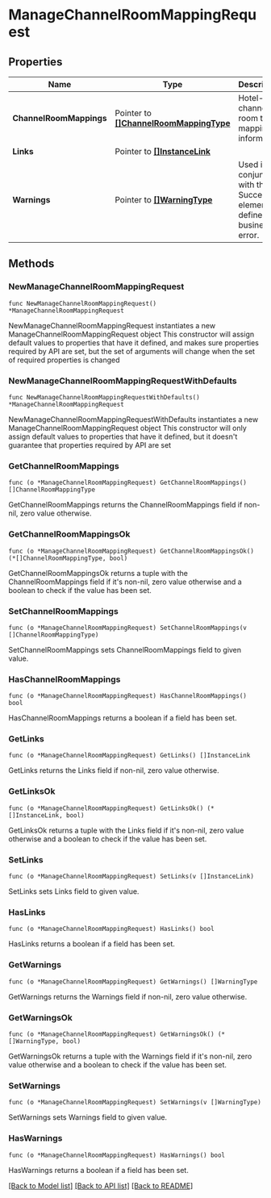 # ManageChannelRoomMappingRequest

## Properties

Name | Type | Description | Notes
------------ | ------------- | ------------- | -------------
**ChannelRoomMappings** | Pointer to [**[]ChannelRoomMappingType**](ChannelRoomMappingType.md) | Hotel-channel room type mapping information. | [optional] 
**Links** | Pointer to [**[]InstanceLink**](InstanceLink.md) |  | [optional] 
**Warnings** | Pointer to [**[]WarningType**](WarningType.md) | Used in conjunction with the Success element to define a business error. | [optional] 

## Methods

### NewManageChannelRoomMappingRequest

`func NewManageChannelRoomMappingRequest() *ManageChannelRoomMappingRequest`

NewManageChannelRoomMappingRequest instantiates a new ManageChannelRoomMappingRequest object
This constructor will assign default values to properties that have it defined,
and makes sure properties required by API are set, but the set of arguments
will change when the set of required properties is changed

### NewManageChannelRoomMappingRequestWithDefaults

`func NewManageChannelRoomMappingRequestWithDefaults() *ManageChannelRoomMappingRequest`

NewManageChannelRoomMappingRequestWithDefaults instantiates a new ManageChannelRoomMappingRequest object
This constructor will only assign default values to properties that have it defined,
but it doesn't guarantee that properties required by API are set

### GetChannelRoomMappings

`func (o *ManageChannelRoomMappingRequest) GetChannelRoomMappings() []ChannelRoomMappingType`

GetChannelRoomMappings returns the ChannelRoomMappings field if non-nil, zero value otherwise.

### GetChannelRoomMappingsOk

`func (o *ManageChannelRoomMappingRequest) GetChannelRoomMappingsOk() (*[]ChannelRoomMappingType, bool)`

GetChannelRoomMappingsOk returns a tuple with the ChannelRoomMappings field if it's non-nil, zero value otherwise
and a boolean to check if the value has been set.

### SetChannelRoomMappings

`func (o *ManageChannelRoomMappingRequest) SetChannelRoomMappings(v []ChannelRoomMappingType)`

SetChannelRoomMappings sets ChannelRoomMappings field to given value.

### HasChannelRoomMappings

`func (o *ManageChannelRoomMappingRequest) HasChannelRoomMappings() bool`

HasChannelRoomMappings returns a boolean if a field has been set.

### GetLinks

`func (o *ManageChannelRoomMappingRequest) GetLinks() []InstanceLink`

GetLinks returns the Links field if non-nil, zero value otherwise.

### GetLinksOk

`func (o *ManageChannelRoomMappingRequest) GetLinksOk() (*[]InstanceLink, bool)`

GetLinksOk returns a tuple with the Links field if it's non-nil, zero value otherwise
and a boolean to check if the value has been set.

### SetLinks

`func (o *ManageChannelRoomMappingRequest) SetLinks(v []InstanceLink)`

SetLinks sets Links field to given value.

### HasLinks

`func (o *ManageChannelRoomMappingRequest) HasLinks() bool`

HasLinks returns a boolean if a field has been set.

### GetWarnings

`func (o *ManageChannelRoomMappingRequest) GetWarnings() []WarningType`

GetWarnings returns the Warnings field if non-nil, zero value otherwise.

### GetWarningsOk

`func (o *ManageChannelRoomMappingRequest) GetWarningsOk() (*[]WarningType, bool)`

GetWarningsOk returns a tuple with the Warnings field if it's non-nil, zero value otherwise
and a boolean to check if the value has been set.

### SetWarnings

`func (o *ManageChannelRoomMappingRequest) SetWarnings(v []WarningType)`

SetWarnings sets Warnings field to given value.

### HasWarnings

`func (o *ManageChannelRoomMappingRequest) HasWarnings() bool`

HasWarnings returns a boolean if a field has been set.


[[Back to Model list]](../README.md#documentation-for-models) [[Back to API list]](../README.md#documentation-for-api-endpoints) [[Back to README]](../README.md)


